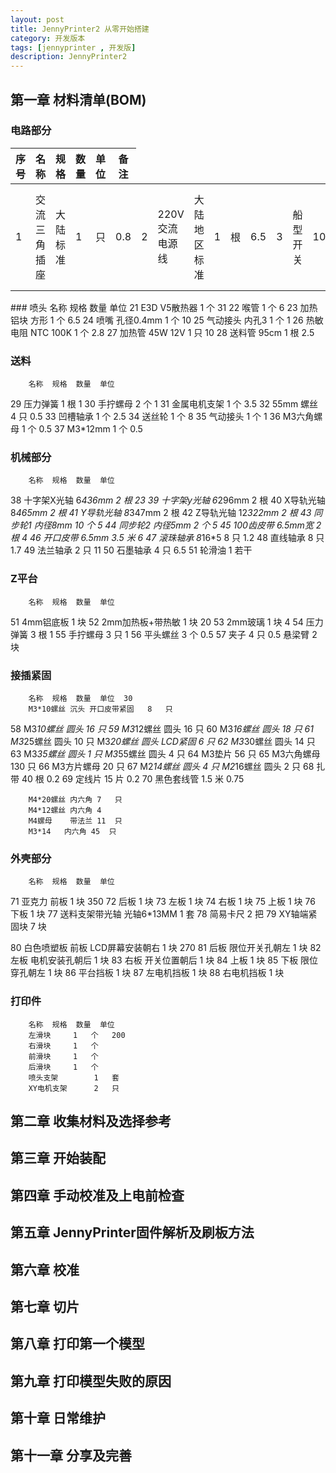 ```yaml
---
layout: post
title: JennyPrinter2 从零开始搭建
category: 开发版本
tags: [jennyprinter , 开发版]
description: JennyPrinter2
---
```


## 第一章 材料清单(BOM)

### 电路部分
<table>
<thead>
<tr>
<th>序号</th>     <th>名称</th>     <th>规格</th>     <th>数量</th>     <th>单位</th>     <th>备注</th>
</tr>
</thead>
<tbody>
<tr>
<td>1</td>		<td>交流三角插座</td>	<td>大陆标准</td>	<td>1</td>	<td>只</td>	<td>0.8</td>
<td>2</td>			<td>220V交流电源线</td>	<td>大陆地区标准</td>	<td>	1</td>	<td>	根</td>	<td>	6.5</td>
<td>3</td>			<td>船型开关</td>	<td>10*15</td>	<td>	2</td>	<td>	只</td>	<td>	0.25</td>
<td>4</td>			<td>开关电源</td>	<td>12V 360W</td>	<td>	1</td>	<td>	只</td>	<td>	60</td>
<td>5</td>		    <td>电路板套装</td>	<td>RAMPS1.4	官方版本</td>	<td>	1</td>	<td>	片</td>	<td>	179</td>
<td>6</td>			<td>Arduino Mega2560</td>	<td>官方版本</td>	<td>	1</td>	<td>	片</td>	<td> </td>
<td>7</td>			<td>A4988+散热片+双面胶带</td>	<td>官方版本</td>	<td>	4</td>	<td>	片</td>	<td> </td>
<td>8</td>			<td>LCD2004SD控制板</td>	<td>官方版本</td>	<td>	1</td>	<td>	片</td>	<td> </td>
<td>9</td>			<td>LCD旋钮	黑色</td> <td>	</td>	<td>1</td>	<td>	片</td>	<td>	0.5</td>
<td>10</td>			<td>USB方口转母头</td>	<td>	</td>	<td>1</td>	<td>	根</td>	<td>	7.2 </td>
<td>11</td>			<td>USB双公头</td>	<td>	</td>	<td>1</td>	<td>	根</td>	<td> </td>
<td>12</td>			<td>限位开关带线</td>	<td>1长2中	</td>	<td>3</td>	<td>	只</td>	<td>	1.25</td>
<td>13</td>			<td>12V电源供电芯线</td>	<td>	</td>	<td>4</td>	<td>	根</td>	<td>	1</td>
<td>14</td>			<td>4cm静音风扇</td>	<td>	</td>	<td>1</td>	<td>	只</td>	<td>	8</td>
<td>15</td>			<td>涡轮风扇</td>	<td>50mm	</td>	<td>2</td>	<td>	只</td>	<td>	2</td>
<td>16</td>			<td>双绞线</td>	<td>	</td>	<td>4</td>	<td>	米</td>	<td>	1</td>

<td>18</td>			<td>XY轴电机+接插件</td>	<td>42步进40高度	</td>	<td>2</td>	<td>	台</td>	<td>	140</td>
<td>19</td>			<td>丝杆电机+螺母</td>	<td>40高度，出轴260mm	</td>	<td>1</td>	<td>	台</td>	<td> </td>
<td>20</td>			<td>E轴电机</td>	<td>42步进60高度	</td>	<td>1</td>	<td>	台</td>	<td> </td>
</tr>
</tbody>
 </table>
### 喷头
		名称	规格	数量	单位
21		E3D V5散热器		1	个	31
22		喉管		1	个	6
23		加热铝块	方形	1	个	6.5
24		喷嘴	孔径0.4mm	1	个	10
25		气动接头	内孔3	1	个	1
26		热敏电阻	NTC 100K	1	个	2.8
27		加热管	45W 12V	1	只	10
28		送料管	95cm	1	根	2.5

### 送料
		名称	规格	数量	单位
29		压力弹簧		1	根	1
30		手拧螺母		2	个	1
31		金属电机支架		1	个	3.5
32		55mm 螺丝		4	只	0.5
33		凹槽轴承		1	个	2.5
34		送丝轮		1	个	8
35		气动接头		1	个	1
36		M3六角螺母		1	个	0.5
37		M3*12mm		1	个	0.5

### 机械部分
		名称	规格	数量	单位
38		十字架X光轴	6*436mm	2	根	23
39		十字架y光轴	6*296mm	2	根
40		X导轨光轴	8*465mm	2	根
41		Y导轨光轴	8*347mm	2	根
42		Z导轨光轴	12*322mm	2	根
43		同步轮1	内径8mm	10	个	5
44		同步轮2	内径5mm	2	个	5
45		100齿皮带	6.5mm宽	2	根	4
46		开口皮带	6.5mm	3.5	米	6
47		滚珠轴承	8*16*5	8	只	1.2
48		直线轴承		8	只	1.7
49		法兰轴承		2	只	11
50		石墨轴承		4	只	6.5
51		轮滑油		1	若干

### Z平台
		名称	规格	数量	单位
51		4mm铝底板		1	块
52		2mm加热板+带热敏		1	块	20
53		2mm玻璃		1	块	4
54		压力弹簧		3	根	1
55		手拧螺母		3	只	1
56		平头螺丝		3	个	0.5
57		夹子		4	只	0.5
		悬梁臂		2	块

### 接插紧固
		名称	规格	数量	单位	30
		M3*10螺丝	沉头 开口皮带紧固	8	只
58		M3*10螺丝	圆头	16	只
59		M3*12螺丝	圆头	16	只
60		M3*16螺丝	圆头	18	只
61		M3*25螺丝	圆头	10	只
		M3*20螺丝	圆头 LCD紧固	6	只
62		M3*30螺丝	圆头	14	只
63		M3*35螺丝	圆头	1	只
		M3*55螺丝	圆头	4	只
64		M3垫片		56	只
65		M3六角螺母		130	只
66		M3方片螺母		20	只
67		M2*14螺丝	圆头	4	只
		M2*16螺丝	圆头	2	只
68		扎带		40	根	0.2
69		定线片		15	片	0.2
70		黑色套线管		1.5	米	0.75

		M4*20螺丝	内六角	7	只
		M4*12螺丝	内六角	4
		M4螺母	带法兰	11	只
		M3*14	内六角	45	只

### 外壳部分
		名称	规格	数量	单位
71	亚克力	前板		1	块	350
72		后板		1	块
73		左板		1	块
74		右板		1	块
75		上板		1	块
76		下板		1	块
77		送料支架带光轴	光轴6*13MM	1	套
78		简易卡尺		2	把
79		XY轴端紧固块		7	块

80	白色喷塑板	前板	LCD屏幕安装朝右	1	块	270
81		后板	限位开关孔朝左	1	块
82		左板	电机安装孔朝后	1	块
83		右板	开关位置朝后	1	块
84		上板		1	块
85		下板	限位穿孔朝左	1	块
86		平台挡板		1	块
87		左电机挡板		1	块
88		右电机挡板		1	块

### 打印件
		名称	规格	数量	单位
		左滑块		1	个	200
		右滑块		1	个
		前滑块		1	个
		后滑块		1	个
		喷头支架		1	套
		XY电机支架		2	只


## 第二章 收集材料及选择参考

## 第三章 开始装配

## 第四章 手动校准及上电前检查

## 第五章 JennyPrinter固件解析及刷板方法

## 第六章 校准

## 第七章 切片

## 第八章 打印第一个模型

## 第九章 打印模型失败的原因

## 第十章 日常维护

## 第十一章 分享及完善


